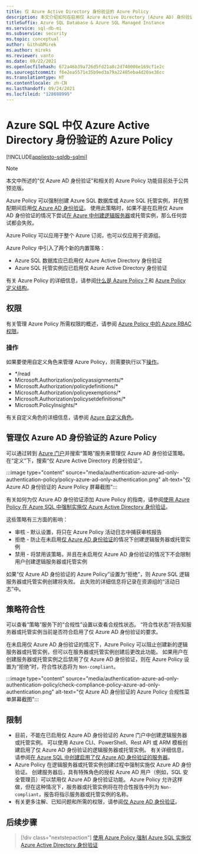 ```yaml
---
title: 仅 Azure Active Directory 身份验证的 Azure Policy
description: 本文介绍如何在启用仅 Azure Active Directory (Azure AD) 身份验证的情况下，强制实施 Azure 策略创建 Azure SQL 数据库或 Azure SQL 托管实例
titleSuffix: Azure SQL Database & Azure SQL Managed Instance
ms.service: sql-db-mi
ms.subservice: security
ms.topic: conceptual
author: GithubMirek
ms.author: mireks
ms.reviewer: vanto
ms.date: 09/22/2021
ms.openlocfilehash: 672a46b39a726d5fd21a8c2d740008e169cf1e2c
ms.sourcegitcommit: f6e2ea5571e35b9ed3a79a22485eba4d20ae36cc
ms.translationtype: HT
ms.contentlocale: zh-CN
ms.lasthandoff: 09/24/2021
ms.locfileid: "128698995"
---
```

# <a name="azure-policy-for-azure-active-directory-only-authentication-with-azure-sql"></a>Azure SQL 中仅 Azure Active Directory 身份验证的 Azure Policy

[!INCLUDE[appliesto-sqldb-sqlmi](../includes/appliesto-sqldb-sqlmi.md)]

> [!NOTE]
> 本文中所述的“仅 Azure AD 身份验证”和相关的 Azure Policy 功能目前处于公共预览版。 

Azure Policy 可以强制创建 Azure SQL 数据库或 Azure SQL 托管实例，并在预配期间启用[仅 Azure AD 身份验证](authentication-azure-ad-only-authentication.md)。 使用此策略时，如果不是在启用仅 Azure AD 身份验证的情况下尝试[在 Azure 中创建逻辑服务器](logical-servers.md)或托管实例，那么任何尝试都会失败。

Azure Policy 可以应用于整个 Azure 订阅，也可以仅应用于资源组。

Azure Policy 中引入了两个新的内置策略：

- Azure SQL 数据库应已启用仅 Azure Active Directory 身份验证
- Azure SQL 托管实例应已启用仅 Azure Active Directory 身份验证

有关 Azure Policy 的详细信息，请参阅[什么是 Azure Policy？](/azure/governance/policy/overview)和 [Azure Policy 定义结构](/azure/governance/policy/concepts/definition-structure)。

## <a name="permissions"></a>权限

有关管理 Azure Policy 所需权限的概述，请参阅 [Azure Policy 中的 Azure RBAC 权限](/azure/governance/policy/overview#azure-rbac-permissions-in-azure-policy)。

### <a name="actions"></a>操作

如果要使用自定义角色来管理 Azure Policy，则需要执行以下[操作](/azure/role-based-access-control/role-definitions#actions)。

- */read
- Microsoft.Authorization/policyassignments/*
- Microsoft.Authorization/policydefinitions/*
- Microsoft.Authorization/policyexemptions/*
- Microsoft.Authorization/policysetdefinitions/*
- Microsoft.PolicyInsights/*

有关自定义角色的详细信息，请参阅 [Azure 自定义角色](/azure/role-based-access-control/custom-roles)。

## <a name="manage-azure-policy-for-azure-ad-only-authentication"></a>管理仅 Azure AD 身份验证的 Azure Policy

可以通过转到 [Azure 门户](https://portal.azure.com)并搜索“策略”服务来管理仅 Azure AD 身份验证策略。 在“定义”下，搜索“仅 Azure Active Directory 的身份验证”。

:::image type="content" source="media/authentication-azure-ad-only-authentication-policy/policy-azure-ad-only-authentication.png" alt-text="仅 Azure AD 身份验证的 Azure Policy 屏幕截图":::

有关如何为仅 Azure AD 身份验证添加 Azure Policy 的指南，请参阅[使用 Azure Policy 在 Azure SQL 中强制实施仅 Azure Active Directory 身份验证](authentication-azure-ad-only-authentication-policy-how-to.md)。

这些策略有三方面的影响：

- 审核 - 默认设置，将只在 Azure Policy 活动日志中捕获审核报告
- 拒绝 - 防止在未启用[仅 Azure AD 身份验证](authentication-azure-ad-only-authentication.md)的情况下创建逻辑服务器或托管实例
- 禁用 - 将禁用该策略，并且在未启用仅 Azure AD 身份验证的情况下不会限制用户创建逻辑服务器或托管实例

如果“仅 Azure AD 身份验证的 Azure Policy”设置为“拒绝”，则 Azure SQL 逻辑服务器或托管实例创建将失败。 此失败的详细信息将记录在资源组的“活动日志”中。

## <a name="policy-compliance"></a>策略符合性

可以查看“策略”服务下的“合规性”设置以查看合规性状态。 “符合性状态”将告知服务器或托管实例当前是否符合启用了仅 Azure AD 身份验证的要求。 

在未启用仅 Azure AD 身份验证的情况下，Azure Policy 可以阻止创建新的逻辑服务器或托管实例，但可以在服务器或托管实例创建后更改此功能。 如果用户在创建服务器或托管实例之后禁用了仅 Azure AD 身份验证，则在 Azure Policy 设置为“拒绝”时，符合性状态将为 `Non-compliant`。

:::image type="content" source="media/authentication-azure-ad-only-authentication-policy/check-compliance-policy-azure-ad-only-authentication.png" alt-text="仅 Azure AD 身份验证的 Azure Policy 合规性菜单屏幕截图":::

## <a name="limitations"></a>限制

- 目前，不能在已启用仅 Azure AD 身份验证的 Azure 门户中创建逻辑服务器或托管实例。 可以使用 Azure CLI、PowerShell、Rest API 或 ARM 模板创建启用了仅 Azure AD 身份验证的逻辑服务器或托管实例。 有关详细信息，请参阅[在 Azure SQL 中创建启用了仅 Azure AD 身份验证的服务器](authentication-azure-ad-only-authentication-create-server.md)。
- Azure Policy 在逻辑服务器或托管实例创建过程中强制实施仅 Azure AD 身份验证。 创建服务器后，具有特殊角色的授权 Azure AD 用户（例如，SQL 安全管理员）可以禁用仅 Azure AD 身份验证功能。 Azure Policy 允许这样做，但在这种情况下，服务器或托管实例将在符合性报告中列为 `Non-compliant`，报告将指示服务器或托管实例的名称。  
- 有关更多注解、已知问题和所需的权限，请参阅[仅 Azure AD 身份验证](authentication-azure-ad-only-authentication.md)。

## <a name="next-steps"></a>后续步骤

> [!div class="nextstepaction"]
> [使用 Azure Policy 强制 Azure SQL 实施仅 Azure Active Directory 身份验证](authentication-azure-ad-only-authentication-policy-how-to.md)
